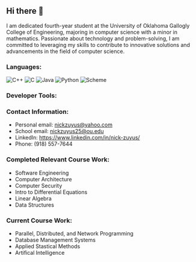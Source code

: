 ## Hi there 👋

I am dedicated fourth-year student at the University of Oklahoma Gallogly College of Engineering, majoring in computer science with a minor in mathematics. Passionate about technology and problem-solving, I am committed to leveraging my skills to contribute to innovative solutions and advancements in the field of computer science.

<!--
**nickzuyus/nickzuyus** is a ✨ _special_ ✨ repository because its `README.md` (this file) appears on your GitHub profile.

Here are some ideas to get you started:

- 🔭 I’m currently working on ...
- 🌱 I’m currently learning ...
- 👯 I’m looking to collaborate on ...
- 🤔 I’m looking for help with ...
- 💬 Ask me about ...
- 📫 How to reach me: ...
- 😄 Pronouns: ...
- ⚡ Fun fact: ...
-->
### Languages:
![C++](https://img.shields.io/badge/C%2B%2B-00599C?style=flat-square&logo=c%2B%2B&logoColor=white)
![C](https://img.shields.io/badge/C-A8B9CC?style=flat-square&logo=c&logoColor=white)
![Java](https://img.shields.io/badge/Java-007396?style=flat-square&logo=java&logoColor=white)
![Python](https://img.shields.io/badge/Python-3776AB?style=flat-square&logo=python&logoColor=white)
![Scheme](https://img.shields.io/badge/Scheme-0A2C51?style=flat-square&logo=scheme&logoColor=white)

### Developer Tools:

### Contact Information:
  - Personal email: nickzuyus@yahoo.com
  - School email: nickzuyus25@ou.edu
  - LinkedIn: https://www.linkedin.com/in/nick-zuyus/
  - Phone: (918) 557-7644
### Completed Relevant Course Work:
  - Software Engineering
  - Computer Architecture
  - Computer Security
  - Intro to Differential Equations
  - Linear Algebra
  - Data Structures
### Current Course Work:  
  - Parallel, Distributed, and Network Programming
  - Database Management Systems
  - Applied Stastical Methods
  - Artifical Intelligence



